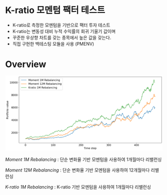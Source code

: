 # K-ratio 모멘텀 팩터 테스트

- K-ratio로 측정한 모멘텀을 기반으로 팩터 투자 테스트
- K-ratio는 변동성 대비 누적 수익률의 회귀 기울기 값이며 
- 꾸준한 우상향 차트를 갖는 종목에서 높은 값을 갖는다. 
- 직접 구현한 백테스팅 모듈을 사용 (PMENV)

# Overview

![Comparison](output.png)

*Moment 1M Rebalancing*
: 단순 변화율 기반 모멘텀을 사용하여 1개월마다 리밸런싱

*Moment 12M Rebalancing*
: 단순 변화율 기반 모멘텀을 사용하여 12개월마다 리밸런싱

*K-ratio 1M Rebalancing*
: K-ratio 기반 모멘텀을 사용하여 1개월마다 리밸런싱
